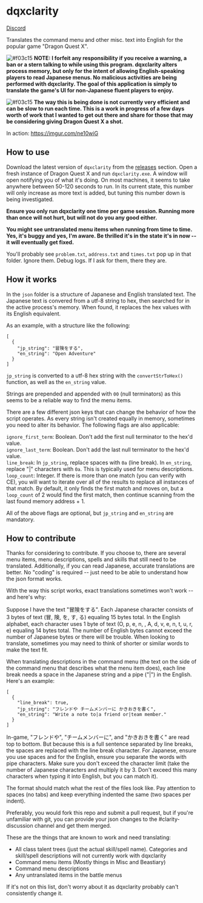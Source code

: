 # dqxclarity

[Discord](https://discord.gg/bVpNqVjEG5)

Translates the command menu and other misc. text into English for the popular game "Dragon Quest X".

![#f03c15](https://via.placeholder.com/15/f03c15/000000?text=+)
**NOTE: I forfeit any responsibility if you receive a warning, a ban or a stern talking to while using this program. dqxclarity alters process memory, but only for the intent of allowing English-speaking players to read Japanese menus. No malicious activities are being performed with dqxclarity. The goal of this application is simply to translate the game's UI for non-Japanese fluent players to enjoy.**

![#f03c15](https://via.placeholder.com/15/f03c15/000000?text=+)
**The way this is being done is not currently very efficient and can be slow to run each time. This is a work in progress of a few days worth of work that I wanted to get out there and share for those that may be considering giving Dragon Quest X a shot.**

In action: https://imgur.com/ne10wiG

## How to use

Download the latest version of `dqxclarity` from the [releases](https://github.com/jmctune/dqxclarity/releases) section. Open a fresh instance of Dragon Quest X and run `dqxclarity.exe`. A window will open notifying you of what it's doing. On most machines, it seems to take anywhere between 50-120 seconds to run. In its current state, this number will only increase as more text is added, but tuning this number down is being investigated.

**Ensure you only run dqxclarity one time per game session. Running more than once will not hurt, but will not do you any good either.**

**You might see untranslated menu items when running from time to time. Yes, it's buggy and yes, I'm aware. Be thrilled it's in the state it's in now -- it will eventually get fixed.**

You'll probably see `problem.txt`, `address.txt` and `times.txt` pop up in that folder. Ignore them. Debug logs. If I ask for them, there they are.

## How it works

In the `json` folder is a structure of Japanese and English translated text. The Japanese text is convered from a utf-8 string to hex, then searched for in the active process's memory. When found, it replaces the hex values with its English equivalent.

As an example, with a structure like the following:

```
[
  {
    "jp_string": "冒険をする",
    "en_string": "Open Adventure"
  }
]
```

`jp_string` is converted to a utf-8 hex string with the `convertStrToHex()` function, as well as the `en_string` value.

Strings are prepended and appended with `00` (null terminators) as this seems to be a reliable way to find the menu items.

There are a few different json keys that can change the behavior of how the script operates. As every string isn't created equally in memory, sometimes you need to alter its behavior. The following flags are also applicable:

`ignore_first_term`: Boolean. Don't add the first null terminator to the hex'd value.<br>
`ignore_last_term`: Boolean. Don't add the last null terminator to the hex'd value.<br>
`line_break`: In `jp_string`, replace spaces with `0a` (line break). In `en_string`, replace "|" characters with `0a`. This is typically used for menu descriptions.<br>
`loop_count`: Integer. If there is more than one match (you can verify with CE), you will want to iterate over all of the results to replace all instances of that match. By default, it only finds the first match and moves on, but a `loop_count` of 2 would find the first match, then continue scanning from the last found memory address + 1.<br>

All of the above flags are optional, but `jp_string` and `en_string` are mandatory.

## How to contribute

Thanks for considering to contribute. If you choose to, there are several menu items, menu descriptions, spells and skills that still need to be translated. Additionally, if you can read Japanese, accurate translations are better. No "coding" is required -- just need to be able to understand how the json format works.

With the way this script works, exact translations sometimes won't work -- and here's why:

Suppose I have the text "冒険をする". Each Japanese character consists of 3 bytes of text (冒, 険, を, す, る) equaling 15 bytes total. In the English alphabet, each character uses 1 byte of text (O, p, e, n, , A, d, v, e, n, t, u, r, e) equaling 14 bytes total. The number of English bytes cannot exceed the number of Japanese bytes or there will be trouble. When looking to translate, sometimes you may need to think of shorter or similar words to make the text fit.

When translating descriptions in the command menu (the text on the side of the command menu that describes what the menu item does), each line break needs a space in the Japanese string and a pipe ("|") in the English. Here's an example:

```
[
  {
    "line_break": true,
    "jp_string": "フレンドや チームメンバーに かきおきを書く",
    "en_string": "Write a note to|a friend or|team member."
  }
]
```

In-game, "フレンドや", "チームメンバーに", and "かきおきを書く" are read top to bottom. But because this is a full sentence separated by line breaks, the spaces are replaced with the line break character. For Japanese, ensure you use spaces and for the English, ensure you separate the words with pipe characters. Make sure you don't exceed the character limit (take the number of Japanese characters and multiply it by 3. Don't exceed this many characters when typing it into English, but you can match it).

The format should match what the rest of the files look like. Pay attention to spaces (no tabs) and keep everything indented the same (two spaces per indent).

Preferably, you would fork this repo and submit a pull request, but if you're unfamiliar with git, you can provide your json changes to the #clarity-discussion channel and get them merged.

These are the things that are known to work and need translating:

- All class talent trees (just the actual skill/spell name). Categories and skill/spell descriptions will not currently work with dqxclarity
- Command menu items (Mostly things in Misc and Beastiary)
- Command menu descriptions
- Any untranslated items in the battle menus

If it's not on this list, don't worry about it as dqxclarity probably can't consistently change it.

